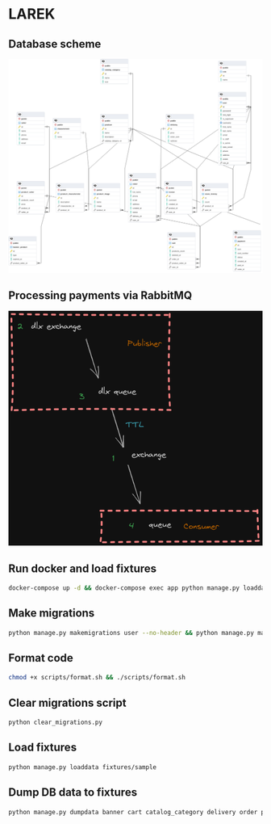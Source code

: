 # LAREK

## Database scheme

![database scheme](images/db_scheme.png 'Database scheme')

## Processing payments via RabbitMQ

![processing payments via RMQ](images/payment_rmq.png 'Processing payments via RMQ')

## Run docker and load fixtures

```bash
docker-compose up -d && docker-compose exec app python manage.py loaddata fixtures/sample
```

## Make migrations

```bash
python manage.py makemigrations user --no-header && python manage.py makemigrations --no-header
```

## Format code

```bash
chmod +x scripts/format.sh && ./scripts/format.sh
```

## Clear migrations script

```bash
python clear_migrations.py
```

## Load fixtures

```bash
python manage.py loaddata fixtures/sample
```

## Dump DB data to fixtures

```bash
python manage.py dumpdata banner cart catalog_category delivery order payment product product_seller review role seller user views_history --format json --indent 4 --verbosity 1 -o fixtures/sample.json -e admin
```
